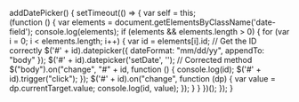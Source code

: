 
addDatePicker() {
  setTimeout(() => {
    var self = this;    
    (function () {
      var elements = document.getElementsByClassName('date-field');
      console.log(elements);
      if (elements && elements.length > 0) {
        for (var i = 0; i < elements.length; i++) {
          var id = elements[i].id; // Get the ID correctly
          $('#' + id).datepicker({
            dateFormat: "mm/dd/yy",
            appendTo: "body"
          });
          $('#' + id).datepicker('setDate', ''); // Corrected method
          $("body").on("change", "#" + id, function () {
            console.log(id);
            $('#' + id).trigger("click");
          });
          $('#' + id).on("change", function (dp) {
            var value = dp.currentTarget.value;
            console.log(id, value);
          });
        }
      }
    })();
  });
}
